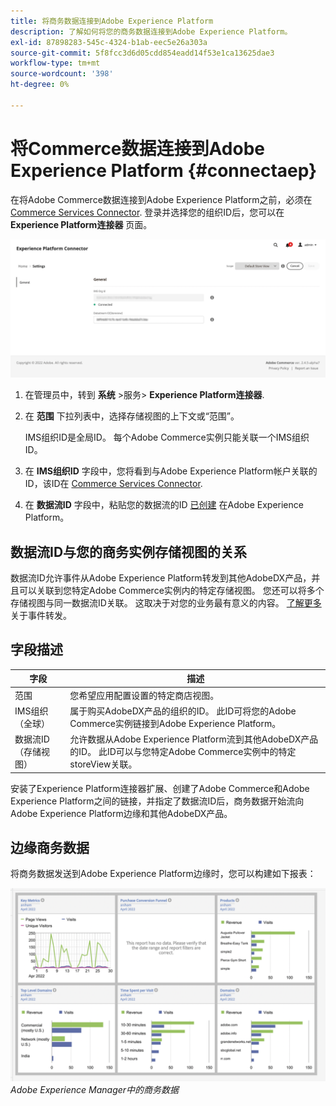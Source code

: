 ```yaml
---
title: 将商务数据连接到Adobe Experience Platform
description: 了解如何将您的商务数据连接到Adobe Experience Platform。
exl-id: 87898283-545c-4324-b1ab-eec5e26a303a
source-git-commit: 5f8fcc3d6d05cdd854eadd14f53e1ca13625dae3
workflow-type: tm+mt
source-wordcount: '398'
ht-degree: 0%

---
```


# 将Commerce数据连接到Adobe Experience Platform {#connectaep}

在将Adobe Commerce数据连接到Adobe Experience Platform之前，必须在 [Commerce Services Connector](../landing/saas.md#organizationid). 登录并选择您的组织ID后，您可以在 **Experience Platform连接器** 页面。

![Experience Platform连接器配置](assets/epc-config.png)

1. 在管理员中，转到 **系统** >服务> **Experience Platform连接器**.

1. 在 **范围** 下拉列表中，选择存储视图的上下文或“范围”。

   IMS组织ID是全局ID。 每个Adobe Commerce实例只能关联一个IMS组织ID。

1. 在 **IMS组织ID** 字段中，您将看到与Adobe Experience Platform帐户关联的ID，该ID在 [Commerce Services Connector](../landing/saas.md#organizationid).

1. 在 **数据流ID** 字段中，粘贴您的数据流的ID [已创建](https://experienceleague.adobe.com/docs/experience-platform/edge/datastreams/overview.html) 在Adobe Experience Platform。

## 数据流ID与您的商务实例存储视图的关系

数据流ID允许事件从Adobe Experience Platform转发到其他AdobeDX产品，并且可以关联到您特定Adobe Commerce实例内的特定存储视图。 您还可以将多个存储视图与同一数据流ID关联。 这取决于对您的业务最有意义的内容。 [了解更多](https://experienceleague.adobe.com/docs/experience-platform/edge/datastreams/overview.html?lang=en#event-forwarding-settings) 关于事件转发。

## 字段描述

| 字段 | 描述 |
|--- |--- |
| 范围 | 您希望应用配置设置的特定商店视图。 |
| IMS组织（全球） | 属于购买AdobeDX产品的组织的ID。 此ID可将您的Adobe Commerce实例链接到Adobe Experience Platform。 |
| 数据流ID（存储视图） | 允许数据从Adobe Experience Platform流到其他AdobeDX产品的ID。 此ID可以与您特定Adobe Commerce实例中的特定storeView关联。 |

安装了Experience Platform连接器扩展、创建了Adobe Commerce和Adobe Experience Platform之间的链接，并指定了数据流ID后，商务数据开始流向Adobe Experience Platform边缘和其他AdobeDX产品。

## 边缘商务数据

将商务数据发送到Adobe Experience Platform边缘时，您可以构建如下报表：

![Adobe Experience Manager中的商务数据](assets/aem-data-1.png)
_Adobe Experience Manager中的商务数据_

